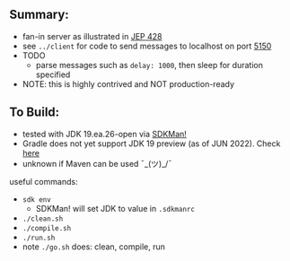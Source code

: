 
Summary:
---------

* fan-in server as illustrated in [JEP 428](https://openjdk.java.net/jeps/428)
* see `../client` for code to send messages to localhost on port [5150](https://en.wikipedia.org/wiki/5150_(album))
* TODO
    - parse messages such as `delay: 1000`, then sleep for duration specified
* NOTE: this is highly contrived and NOT production-ready

To Build:
---------

* tested with JDK 19.ea.26-open via [SDKMan!](https://sdkman.io/)
* Gradle does not yet support JDK 19 preview (as of JUN 2022). Check [here](https://docs.gradle.org/current/userguide/compatibility.html)
* unknown if Maven can be used ¯\_(ツ)_/¯

useful commands:

* `sdk env`
    - SDKMan! will set JDK to value in `.sdkmanrc`
* `./clean.sh`
* `./compile.sh`
* `./run.sh`
* note `./go.sh` does: clean, compile, run 
